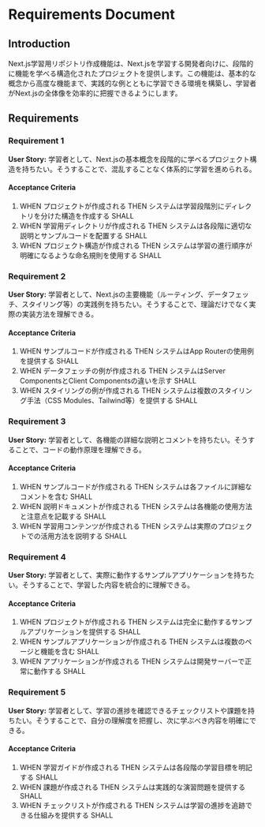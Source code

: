 # Requirements Document

## Introduction

Next.js学習用リポジトリ作成機能は、Next.jsを学習する開発者向けに、段階的に機能を学べる構造化されたプロジェクトを提供します。この機能は、基本的な概念から高度な機能まで、実践的な例とともに学習できる環境を構築し、学習者がNext.jsの全体像を効率的に把握できるようにします。

## Requirements

### Requirement 1

**User Story:** 学習者として、Next.jsの基本概念を段階的に学べるプロジェクト構造を持ちたい。そうすることで、混乱することなく体系的に学習を進められる。

#### Acceptance Criteria

1. WHEN プロジェクトが作成される THEN システムは学習段階別にディレクトリを分けた構造を作成する SHALL
2. WHEN 学習用ディレクトリが作成される THEN システムは各段階に適切な説明とサンプルコードを配置する SHALL
3. WHEN プロジェクト構造が作成される THEN システムは学習の進行順序が明確になるような命名規則を使用する SHALL

### Requirement 2

**User Story:** 学習者として、Next.jsの主要機能（ルーティング、データフェッチ、スタイリング等）の実践例を持ちたい。そうすることで、理論だけでなく実際の実装方法を理解できる。

#### Acceptance Criteria

1. WHEN サンプルコードが作成される THEN システムはApp Routerの使用例を提供する SHALL
2. WHEN データフェッチの例が作成される THEN システムはServer ComponentsとClient Componentsの違いを示す SHALL
3. WHEN スタイリングの例が作成される THEN システムは複数のスタイリング手法（CSS Modules、Tailwind等）を提供する SHALL

### Requirement 3

**User Story:** 学習者として、各機能の詳細な説明とコメントを持ちたい。そうすることで、コードの動作原理を理解できる。

#### Acceptance Criteria

1. WHEN サンプルコードが作成される THEN システムは各ファイルに詳細なコメントを含む SHALL
2. WHEN 説明ドキュメントが作成される THEN システムは各機能の使用方法と注意点を記載する SHALL
3. WHEN 学習用コンテンツが作成される THEN システムは実際のプロジェクトでの活用方法を説明する SHALL

### Requirement 4

**User Story:** 学習者として、実際に動作するサンプルアプリケーションを持ちたい。そうすることで、学習した内容を統合的に理解できる。

#### Acceptance Criteria

1. WHEN プロジェクトが作成される THEN システムは完全に動作するサンプルアプリケーションを提供する SHALL
2. WHEN サンプルアプリケーションが作成される THEN システムは複数のページと機能を含む SHALL
3. WHEN アプリケーションが作成される THEN システムは開発サーバーで正常に動作する SHALL

### Requirement 5

**User Story:** 学習者として、学習の進捗を確認できるチェックリストや課題を持ちたい。そうすることで、自分の理解度を把握し、次に学ぶべき内容を明確にできる。

#### Acceptance Criteria

1. WHEN 学習ガイドが作成される THEN システムは各段階の学習目標を明記する SHALL
2. WHEN 課題が作成される THEN システムは実践的な演習問題を提供する SHALL
3. WHEN チェックリストが作成される THEN システムは学習の進捗を追跡できる仕組みを提供する SHALL